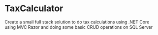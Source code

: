 # TaxCalculator
Create a small full stack solution to do tax calculations using .NET Core using MVC Razor and doing some basic CRUD operations on SQL Server 
